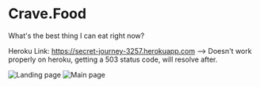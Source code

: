 # Crave.Food
What's the best thing I can eat right now?


Heroku Link: https://secret-journey-3257.herokuapp.com
   --> Doesn't work properly on heroku, getting a 503 status code, will resolve after.
   
![Landing page](http://imageshack.com/a/img537/9431/1thy0Z.png)
![Main page](http://imageshack.com/a/img661/6620/GSen3B.png)
